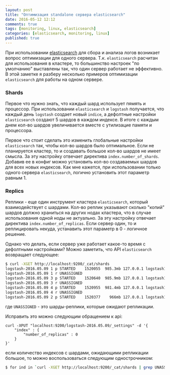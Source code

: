 ```yaml
---
layout: post
title: "Оптимизация standalone сервера elasticsearch"
date: 2016-05-12 12:12
comments: true
tags: [monitoring, linux, elasticsearch]
categories: [elasticsearch, monitoring, linux]
published: true
---
```


При использовании [elasticsearch](https://www.elastic.co) для сбора и анализа логов возникает вопрос оптимизации для одного сервера. Т.к. `elasticsearch` расчитан для использования в кластере, то большинство настроек "по умолчанию" выставлены так, что один сервер работает не эффективно. В этой заметке я разберу несколько примеров оптимизации `elasticsearch` для работы на одном сервере.

<!--more-->

### Shards
Первое что нужно знать, что каждый шард использует пямять и процессор. При использовании `elasticsearch` и `logstash` получается, что каждый день `logstash` создает новый `indice`, а дефолтные настройки `elasticsearch` создают 5 шардов в каждом индексе. В итоге с каждым днем кол-во шардов увеличивается вместе с утилизацие памяти и процессора.

Первое что стоит сделать это изменить глобальные настройки `elasticsearch` так, чтобы кол-во шардов было оптимальное. Если не планируется кластер, то и создавать большое кол-во шардов не имеет смысла. За эту настройку отвечает директива `index.number_of_shards`. Добавив ее в конфиг можно установить кол-во создаваемых шардов для всех новых индексов. Как мне кажется, при использовании только одного сервера `elasticsearch`, логично установить этот параметр равным 1.

### Replics
Реплики - еще один инструмент кластера `elasticsearch`, который взаимодействует с шардами. Кол-во реплик указывают сколько "копий" шардов должно храниться на других нодах кластера, что в случае использования одной ноды не актуально. За эту настройку отвечает директива `index.number_of_replicas`. Если сервер один, то и реплицировать некуда, устанавить этот параметр в 0 - логичное решение.

Однако что делать, если сервер уже работает какое-то время с дефолтными настройками? Можно заметить, что API `elasticsearch` возвращает следующее:

``` bash
$ curl -XGET http://localhost:9200/_cat/shards
logstash-2016.05.09 1 p STARTED    1520055  985.3mb 127.0.0.1 logstash1
logstash-2016.05.09 1 r UNASSIGNED
logstash-2016.05.09 3 p STARTED    1520640  985.9mb 127.0.0.1 logstash1
logstash-2016.05.09 3 r UNASSIGNED
logstash-2016.05.09 4 p STARTED    1520955  981.4mb 127.0.0.1 logstash1
logstash-2016.05.09 4 r UNASSIGNED
logstash-2016.05.09 2 p STARTED    1520377    966mb 127.0.0.1 logstash1
```
где `UNASSIGNED` - это шарды-реплики, которые ожидают репликации.

Исправить это можно следующим обращением к api:

```
curl -XPUT "localhost:9200/logstash-2016.05.09/_settings" -d '{
    "index" : {
        "number_of_replicas" : 0
    }
}'
```
если количество индексов с шардами, ожидающими репликации большое, то можно воспользоваться следующим однострочником:

``` bash
$ for ind in `curl -XGET http://localhost:9200/_cat/shards | grep UNASSIGNED | awk '{print $1}' | uniq`; do curl -XPUT "localhost:9200/$ind/_settings" -d '{ "index" : { "number_of_replicas" : 0 } }'; done
```